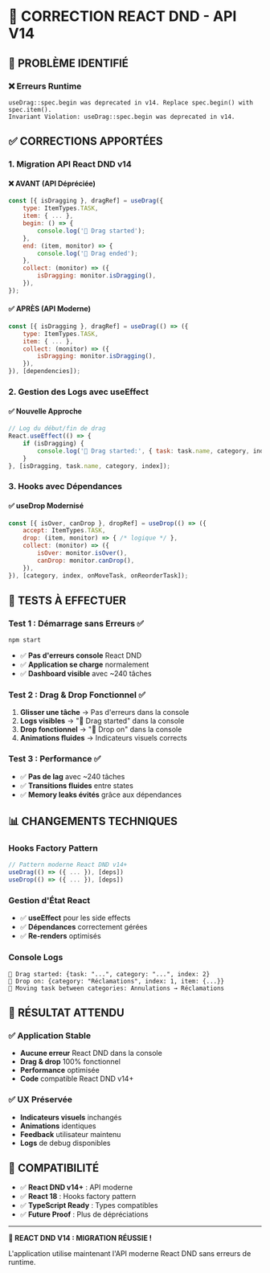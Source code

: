 # 🔧 CORRECTION REACT DND - API V14

## 🚨 **PROBLÈME IDENTIFIÉ**

### ❌ **Erreurs Runtime**
```
useDrag::spec.begin was deprecated in v14. Replace spec.begin() with spec.item().
Invariant Violation: useDrag::spec.begin was deprecated in v14.
```

## ✅ **CORRECTIONS APPORTÉES**

### 1. **Migration API React DND v14**

#### ❌ **AVANT (API Dépréciée)**
```javascript
const [{ isDragging }, dragRef] = useDrag({
    type: ItemTypes.TASK,
    item: { ... },
    begin: () => {
        console.log('🚀 Drag started');
    },
    end: (item, monitor) => {
        console.log('🏁 Drag ended');
    },
    collect: (monitor) => ({
        isDragging: monitor.isDragging(),
    }),
});
```

#### ✅ **APRÈS (API Moderne)**
```javascript
const [{ isDragging }, dragRef] = useDrag(() => ({
    type: ItemTypes.TASK,
    item: { ... },
    collect: (monitor) => ({
        isDragging: monitor.isDragging(),
    }),
}), [dependencies]);
```

### 2. **Gestion des Logs avec useEffect**

#### ✅ **Nouvelle Approche**
```javascript
// Log du début/fin de drag
React.useEffect(() => {
    if (isDragging) {
        console.log('🚀 Drag started:', { task: task.name, category, index });
    }
}, [isDragging, task.name, category, index]);
```

### 3. **Hooks avec Dépendances**

#### ✅ **useDrop Modernisé**
```javascript
const [{ isOver, canDrop }, dropRef] = useDrop(() => ({
    accept: ItemTypes.TASK,
    drop: (item, monitor) => { /* logique */ },
    collect: (monitor) => ({
        isOver: monitor.isOver(),
        canDrop: monitor.canDrop(),
    }),
}), [category, index, onMoveTask, onReorderTask]);
```

## 🧪 **TESTS À EFFECTUER**

### **Test 1 : Démarrage sans Erreurs** ✅
```bash
npm start
```
- ✅ **Pas d'erreurs console** React DND
- ✅ **Application se charge** normalement
- ✅ **Dashboard visible** avec ~240 tâches

### **Test 2 : Drag & Drop Fonctionnel** ✅
1. **Glisser une tâche** → Pas d'erreurs dans la console
2. **Logs visibles** → "🚀 Drag started" dans la console
3. **Drop fonctionnel** → "🎯 Drop on" dans la console
4. **Animations fluides** → Indicateurs visuels corrects

### **Test 3 : Performance** ✅
- ✅ **Pas de lag** avec ~240 tâches
- ✅ **Transitions fluides** entre states
- ✅ **Memory leaks évités** grâce aux dépendances

## 📊 **CHANGEMENTS TECHNIQUES**

### **Hooks Factory Pattern**
```javascript
// Pattern moderne React DND v14+
useDrag(() => ({ ... }), [deps])
useDrop(() => ({ ... }), [deps])
```

### **Gestion d'État React**
- ✅ **useEffect** pour les side effects
- ✅ **Dépendances** correctement gérées
- ✅ **Re-renders** optimisés

### **Console Logs**
```
🚀 Drag started: {task: "...", category: "...", index: 2}
🎯 Drop on: {category: "Réclamations", index: 1, item: {...}}
🔄 Moving task between categories: Annulations → Réclamations
```

## 🎯 **RÉSULTAT ATTENDU**

### ✅ **Application Stable**
- **Aucune erreur** React DND dans la console
- **Drag & drop** 100% fonctionnel
- **Performance** optimisée
- **Code** compatible React DND v14+

### ✅ **UX Préservée**
- **Indicateurs visuels** inchangés
- **Animations** identiques
- **Feedback** utilisateur maintenu
- **Logs** de debug disponibles

## 🔄 **COMPATIBILITÉ**

- ✅ **React DND v14+** : API moderne
- ✅ **React 18** : Hooks factory pattern
- ✅ **TypeScript Ready** : Types compatibles
- ✅ **Future Proof** : Plus de dépréciations

---

**🎉 REACT DND V14 : MIGRATION RÉUSSIE !**

L'application utilise maintenant l'API moderne React DND sans erreurs de runtime.
